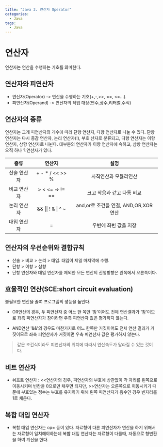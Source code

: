 ```yaml
---
title: "Java 3. 연산자 Operator"
categories:
  - Java
tags:
  - Java
---
```


# 연산자
연산자는 연산을 수행하는 기호를 의미한다.

## 연산자와 피연산자
- 연산자(Operator) -> 연산을 수행하는 기호(+,-,>>, ==, <=...).
- 피연산자(Operand) -> 연산자의 작업 대상(변수,상수,리터럴,수식)

## 연산자의 종류
연산자는 크게 피연산자의 개수에 따라 단항 연산자, 다항 연산자로 나눌 수 있다.
단항 연산자는 다시 증감 연산자, 논리 연산자(!), 부호 산자로 분류되고, 다항 연산자는 이항 연산자, 삼항 연산자로 나뉜다.
대부분의 연산자가 이항 연산자에 속하고, 삼항 연산자는 오직 하나 ?:연산자가 있다.

|종류|연산자|설명|
|:---:|:---:|:---:|
|산술 연산자|+  -  *  /  <<  >>  %  | 사칙연산과 모듈러연산|
|비교 연산자|>  <  <=  =>  !=  == | 크고 작음과 같고 다름 비교|
|논리 연산자|&&  \|\|  !  &  \|  ^  ~ | and,or로 조건을 연결, AND,OR,XOR 연산|
|대입 연산자| = | 우변에 좌변 값을 저장|

## 연산자의 우선순위와 결합규칙
- 산술 > 비교 > 논리 > 대입. 대입이 제일 마지막에 수행.
- 단항 > 이항 > 삼항
- 단항 연산자와 대입 연산자를 제외한 모든 연산의 진행방향은 왼쪽에서 오른쪽이다.

## 효율적인 연산(SCE:short circuit evaluation)
불필요한 연산을 줄여 프로그램의 성능을 높인다.

- OR연산의 경우, 두 피연산자 중 어느 한 쪽만 '참'이어도 전체 연산결과가 '참'이므로 좌측 피연산자가 참이라면 우측 피연산자 값은 평가하지 않는다.

- AND연산 '&&'의 경우도 마찬가지로 어느 한쪽만 거짓이어도 전체 연산 결과가 거짓이므로 좌측 피연산자가 거짓이면 우측 피연산자 값은 평가하지 않는다.

>같은 조건식이라도 피연산자의 위치에 따라서 연산속도가 달라질 수 있는 것이다.

## 비트 연산자
- 쉬프트 연산자 : <<연산자의 경우, 피연산자의 부호에 상관없이 각 자리를 왼쪽으로 이동시키며 빈칸을 0으로만 채우면 되지만, >>연산자는 오른쪽으로 이동시키기 때문에 부호있는 정수는 부호를 유지하기 위해 왼쪽 피연산자가 음수인 경우 빈자리를 1로 채운다. 


## 복합 대입 연산자
- 복합 대입 연산자는 op= 등이 있다. 자료형이 다른 피연산자가 연산을 하기 위해서는 자료형이 일치해야하는데 복합 대입 연산자는 자료형이 다를때, 자동으로 형변환을 하여 계산을 한다.